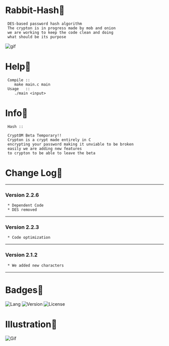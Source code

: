 # Rabbit-Hash🐇
     
     DES-based password hash algorithm
     The crypton is in progress made by mob and onion 
     we are working to keep the code clean and doing 
     what should be its purpose

![gif](https://github.com/VitorMob/Crypt-DES-based/blob/main/mascotes.gif)


# Help🥕
     
     Compile ::
        make main.c main
     Usage   ::
        ./main <input>
        
# Info🥕
     Hash ::
     
     CryptOM Beta Temporary!!
     Crypton is a crypt made entirely in C 
     encrypting your password making it unviable to be broken 
     easily we are adding new features 
     to crypton to be able to leave the beta
     
# Change Log🥕

-------------------------------------------------
### Version 2.2.6
     * Dependent Code
     * DES removed
-------------------------------------------------
### Version 2.2.3
     * Code optimization
-------------------------------------------------
### Version 2.1.2
     * We added new characters
-------------------------------------------------
# Badges🥕
![Lang](https://img.shields.io/badge/C-language-black)
![Version](https://img.shields.io/badge/version-2.2.6-blue)
![License](https://img.shields.io/badge/license-BSD-green)
# Illustration🥕

![Gif](https://github.com/VitorMob/Crypt-DES-based/blob/main/illustration.gif)

